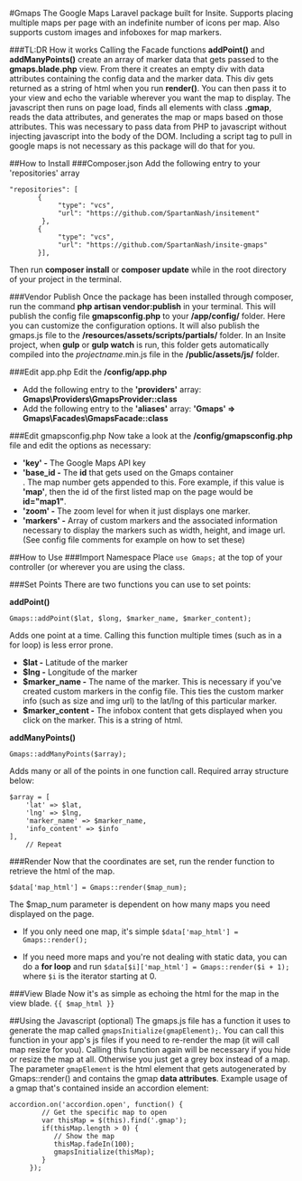 #Gmaps
The Google Maps Laravel package built for Insite. Supports placing multiple maps per page with an indefinite number of icons per map. Also supports custom images and infoboxes for map markers.

###TL:DR How it works
Calling the Facade functions **addPoint()** and **addManyPoints()** create an array of marker data that gets passed to the **gmaps.blade.php** view. From there it creates an empty div with data attributes containing the config data and the marker data. This div gets returned as a string of html when you run **render()**. You can then pass it to your view and echo the variable wherever you want the map to display. The javascript then runs on page load, finds all elements with class **.gmap**, reads the data attributes, and generates the map or maps based on those attributes. This was necessary to pass data from PHP to javascript without injecting javascript into the body of the DOM. Including a script tag to pull in google maps is not necessary as this package will do that for you.

##How to Install
###Composer.json
Add the following entry to your 'repositories' array

    "repositories": [
           {
                "type": "vcs",
                "url": "https://github.com/SpartanNash/insitement"
            },
           {
                "type": "vcs",
                "url": "https://github.com/SpartanNash/insite-gmaps"
           }],
Then run **composer install** or **composer update** while in the root directory of your project in the terminal.

###Vendor Publish
Once the package has been installed through composer, run the command **php artisan vendor:publish** in your terminal. This will publish the config file **gmapsconfig.php** to your **/app/config/** folder. Here you can customize the configuration options. It will also publish the gmaps.js file to the **/resources/assets/scripts/partials/** folder. In an Insite project, when **gulp** or **gulp watch** is run, this folder gets automatically compiled into the *projectname*.min.js file in the **/public/assets/js/** folder.

###Edit app.php
Edit the **/config/app.php**

* Add the following entry to the **'providers'** array:
**Gmaps\Providers\GmapsProvider::class**
* Add the following entry to the **'aliases'** array:
**'Gmaps'     => Gmaps\Facades\GmapsFacade::class**

###Edit gmapsconfig.php
Now take a look at the **/config/gmapsconfig.php** file and edit the options as necessary:

* **'key' -** The Google Maps API key
* **'base_id -** The **id** that gets used on the Gmaps container <div>. The map number gets appended to this. Fore example, if this value is **'map'**, then the id of the first listed map on the page would be **id="map1"**.
* **'zoom' -** The zoom level for when it just displays one marker.
* **'markers' -** Array of custom markers and the associated information necessary to display the markers such as width, height, and image url. (See config file comments for example on how to set these)

##How to Use
###Import Namespace
Place ``use Gmaps;`` at the top of your controller (or wherever you are using the class.

###Set Points
There are two functions you can use to set points:

**addPoint()**

    Gmaps::addPoint($lat, $long, $marker_name, $marker_content);

Adds one point at a time. Calling this function multiple times (such as in a for loop) is less error prone.

* **$lat -** Latitude of the marker
* **$lng -** Longitude of the marker
* **$marker_name -** The name of the marker. This is necessary if you've created custom markers in the config file. This ties the custom marker info (such as size and img url) to the lat/lng of this particular marker.
* **$marker_content -** The infobox content that gets displayed when you click on the marker. This is a string of html.
    
**addManyPoints()**

    Gmaps::addManyPoints($array);
Adds many or all of the points in one function call. Required array structure below:

    $array = [
        'lat' => $lat, 
        'lng' => $lng, 
        'marker_name' => $marker_name, 
        'info_content' => $info
    ],
        // Repeat

###Render
Now that the coordinates are set, run the render function to retrieve the html of the map.

    $data['map_html'] = Gmaps::render($map_num);

The $map_num parameter is dependent on how many maps you need displayed on the page.

* If you only need one map, it's simple
``$data['map_html'] = Gmaps::render();``

* If you need more maps and you're not dealing with static data, you can do a **for loop** and run ``$data[$i]['map_html'] = Gmaps::render($i + 1);`` where ``$i`` is the iterator starting at 0.

###View Blade
Now it's as simple as echoing the html for the map in the view blade.
``{{ $map_html }} ``

##Using the Javascript (optional)
The gmaps.js file has a function it uses to generate the map called ``gmapsInitialize(gmapElement);``. You can call this function in your app's js files if you need to re-render the map (it will call map resize for you). Calling this function again will be necessary if you hide or resize the map at all. Otherwise you just get a grey box instead of a map. The parameter ``gmapElement`` is the html element that gets autogenerated by Gmaps::render() and contains the gmap **data attributes**. Example usage of a gmap that's contained inside an accordion element:

    accordion.on('accordion.open', function() {
            // Get the specific map to open
            var thisMap = $(this).find('.gmap');
            if(thisMap.length > 0) {
               // Show the map
               thisMap.fadeIn(100);
               gmapsInitialize(thisMap);
            }
         });